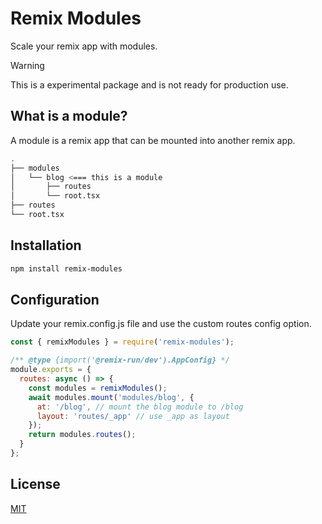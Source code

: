 # Remix Modules

Scale your remix app with modules.

> [!WARNING]
> This is a experimental package and is not ready for production use.

## What is a module?

A module is a remix app that can be mounted into another remix app.

```bash
.
├── modules
│   └── blog <=== this is a module
│       ├── routes
│       └── root.tsx
├── routes
└── root.tsx
```

## Installation

```bash
npm install remix-modules
```

## Configuration

Update your remix.config.js file and use the custom routes config option.

```js
const { remixModules } = require('remix-modules');

/** @type {import('@remix-run/dev').AppConfig} */
module.exports = {
  routes: async () => {
    const modules = remixModules();
    await modules.mount('modules/blog', {
      at: '/blog', // mount the blog module to /blog
      layout: 'routes/_app' // use _app as layout
    });
    return modules.routes();
  }
};
```

## License

[MIT](./LICENSE)
